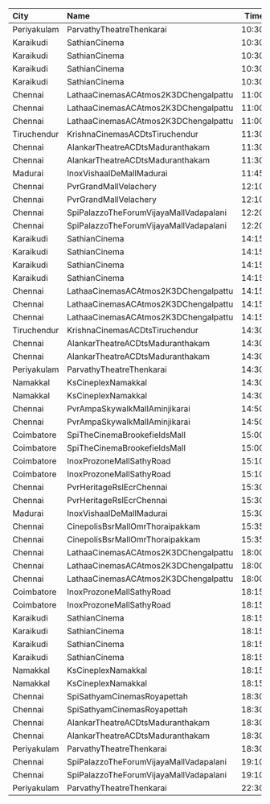 | City        | Name                                   |  Time | Type        | Price | Capacity | Booked |
| :---------- | :------------------------------------- | ----: | :---------- | ----: | -------: | -----: |
| Periyakulam | ParvathyTheatreThenkarai               | 10:30 | Firstclass  |  100₹ |      272 |      0 |
| Karaikudi   | SathianCinema                          | 10:30 | Balcony     |  119₹ |       40 |     40 |
| Karaikudi   | SathianCinema                          | 10:30 | FirstClass  |  119₹ |       76 |     34 |
| Karaikudi   | SathianCinema                          | 10:30 | SecondClass |  119₹ |      313 |      0 |
| Karaikudi   | SathianCinema                          | 10:30 | ThirdClass  |  119₹ |       66 |      0 |
| Chennai     | LathaaCinemasACAtmos2K3DChengalpattu   | 11:00 | Boxa        |  120₹ |       45 |     45 |
| Chennai     | LathaaCinemasACAtmos2K3DChengalpattu   | 11:00 | Boxb        |  120₹ |       15 |     15 |
| Chennai     | LathaaCinemasACAtmos2K3DChengalpattu   | 11:00 | First       |  120₹ |      381 |    231 |
| Tiruchendur | KrishnaCinemasACDtsTiruchendur         | 11:30 | FirstClass  |  110₹ |      400 |      0 |
| Chennai     | AlankarTheatreACDtsMaduranthakam       | 11:30 | Gold        |  100₹ |      100 |     76 |
| Chennai     | AlankarTheatreACDtsMaduranthakam       | 11:30 | Silver      |  100₹ |      446 |    246 |
| Madurai     | InoxVishaalDeMallMadurai               | 11:45 | Club        |  178₹ |       61 |      0 |
| Chennai     | PvrGrandMallVelachery                  | 12:10 | Classic     |   60₹ |       14 |     14 |
| Chennai     | PvrGrandMallVelachery                  | 12:10 | Prime       |  153₹ |      114 |     54 |
| Chennai     | SpiPalazzoTheForumVijayaMallVadapalani | 12:20 | Elite       |  191₹ |      104 |     79 |
| Chennai     | SpiPalazzoTheForumVijayaMallVadapalani | 12:20 | Budget      |   60₹ |       14 |     14 |
| Karaikudi   | SathianCinema                          | 14:15 | Balcony     |  119₹ |       40 |     40 |
| Karaikudi   | SathianCinema                          | 14:15 | FirstClass  |  119₹ |       76 |     32 |
| Karaikudi   | SathianCinema                          | 14:15 | SecondClass |  119₹ |      313 |      0 |
| Karaikudi   | SathianCinema                          | 14:15 | ThirdClass  |  119₹ |       66 |      0 |
| Chennai     | LathaaCinemasACAtmos2K3DChengalpattu   | 14:15 | Boxa        |  120₹ |       45 |     45 |
| Chennai     | LathaaCinemasACAtmos2K3DChengalpattu   | 14:15 | Boxb        |  120₹ |       15 |     15 |
| Chennai     | LathaaCinemasACAtmos2K3DChengalpattu   | 14:15 | First       |  120₹ |      381 |    231 |
| Tiruchendur | KrishnaCinemasACDtsTiruchendur         | 14:30 | FirstClass  |  110₹ |      400 |      0 |
| Chennai     | AlankarTheatreACDtsMaduranthakam       | 14:30 | Gold        |  100₹ |      100 |     76 |
| Chennai     | AlankarTheatreACDtsMaduranthakam       | 14:30 | Silver      |  100₹ |      446 |    246 |
| Periyakulam | ParvathyTheatreThenkarai               | 14:30 | Firstclass  |  100₹ |      272 |      0 |
| Namakkal    | KsCineplexNamakkal                     | 14:30 | Balcony     |  120₹ |       89 |     43 |
| Namakkal    | KsCineplexNamakkal                     | 14:30 | FirstClass  |  100₹ |      113 |     49 |
| Chennai     | PvrAmpaSkywalkMallAminjikarai          | 14:50 | Classic     |   60₹ |       16 |      4 |
| Chennai     | PvrAmpaSkywalkMallAminjikarai          | 14:50 | Prime       |  191₹ |       89 |     25 |
| Coimbatore  | SpiTheCinemaBrookefieldsMall           | 15:00 | Elite       |  191₹ |       86 |      5 |
| Coimbatore  | SpiTheCinemaBrookefieldsMall           | 15:00 | Budget      |   60₹ |       10 |      8 |
| Coimbatore  | InoxProzoneMallSathyRoad               | 15:10 | Club        |  153₹ |       67 |      0 |
| Coimbatore  | InoxProzoneMallSathyRoad               | 15:10 | Executive   |   60₹ |        5 |      0 |
| Chennai     | PvrHeritageRslEcrChennai               | 15:30 | Classic     |   60₹ |       11 |     11 |
| Chennai     | PvrHeritageRslEcrChennai               | 15:30 | Prime       |  153₹ |       99 |     55 |
| Madurai     | InoxVishaalDeMallMadurai               | 15:30 | Club        |  178₹ |       64 |      0 |
| Chennai     | CinepolisBsrMallOmrThoraipakkam        | 15:35 | Normal      |   60₹ |        8 |      8 |
| Chennai     | CinepolisBsrMallOmrThoraipakkam        | 15:35 | Executive   |  153₹ |       76 |     34 |
| Chennai     | LathaaCinemasACAtmos2K3DChengalpattu   | 18:00 | Boxa        |  120₹ |       45 |     45 |
| Chennai     | LathaaCinemasACAtmos2K3DChengalpattu   | 18:00 | Boxb        |  120₹ |       15 |     15 |
| Chennai     | LathaaCinemasACAtmos2K3DChengalpattu   | 18:00 | First       |  120₹ |      381 |    231 |
| Coimbatore  | InoxProzoneMallSathyRoad               | 18:15 | Club        |  153₹ |       67 |      0 |
| Coimbatore  | InoxProzoneMallSathyRoad               | 18:15 | Executive   |   60₹ |        8 |      0 |
| Karaikudi   | SathianCinema                          | 18:15 | Balcony     |  119₹ |       40 |     40 |
| Karaikudi   | SathianCinema                          | 18:15 | FirstClass  |  119₹ |       76 |     32 |
| Karaikudi   | SathianCinema                          | 18:15 | SecondClass |  119₹ |      313 |      0 |
| Karaikudi   | SathianCinema                          | 18:15 | ThirdClass  |  119₹ |       66 |      0 |
| Namakkal    | KsCineplexNamakkal                     | 18:15 | Balcony     |  120₹ |       89 |     41 |
| Namakkal    | KsCineplexNamakkal                     | 18:15 | FirstClass  |  100₹ |      113 |     49 |
| Chennai     | SpiSathyamCinemasRoyapettah            | 18:30 | Elite       |  191₹ |       51 |     42 |
| Chennai     | SpiSathyamCinemasRoyapettah            | 18:30 | Budget      |   60₹ |        6 |      6 |
| Chennai     | AlankarTheatreACDtsMaduranthakam       | 18:30 | Gold        |  100₹ |      100 |     76 |
| Chennai     | AlankarTheatreACDtsMaduranthakam       | 18:30 | Silver      |  100₹ |      446 |    246 |
| Periyakulam | ParvathyTheatreThenkarai               | 18:30 | Firstclass  |  100₹ |      272 |      0 |
| Chennai     | SpiPalazzoTheForumVijayaMallVadapalani | 19:10 | Elite       |  191₹ |      104 |     31 |
| Chennai     | SpiPalazzoTheForumVijayaMallVadapalani | 19:10 | Budget      |   60₹ |       14 |     13 |
| Periyakulam | ParvathyTheatreThenkarai               | 22:30 | Firstclass  |  100₹ |      272 |      0 |